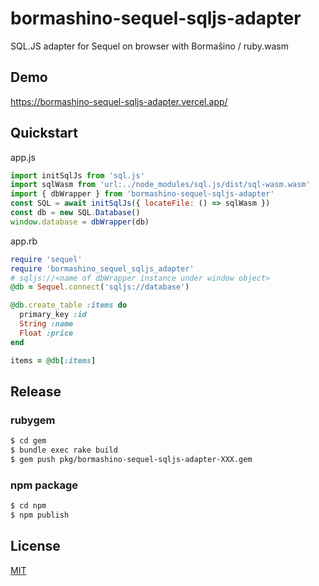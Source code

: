 # bormashino-sequel-sqljs-adapter

SQL.JS adapter for Sequel on browser with Bormaŝino / ruby.wasm

## Demo

https://bormashino-sequel-sqljs-adapter.vercel.app/

## Quickstart

app.js

```js
import initSqlJs from 'sql.js'
import sqlWasm from 'url:../node_modules/sql.js/dist/sql-wasm.wasm'
import { dbWrapper } from 'bormashino-sequel-sqljs-adapter'
const SQL = await initSqlJs({ locateFile: () => sqlWasm })
const db = new SQL.Database()
window.database = dbWrapper(db)
```

app.rb

```ruby
require 'sequel'
require 'bormashino_sequel_sqljs_adapter'
# sqljs://<name of dbWrapper instance under window object>
@db = Sequel.connect('sqljs://database')

@db.create_table :items do
  primary_key :id
  String :name
  Float :price
end

items = @db[:items]
```

## Release

### rubygem

```bash
$ cd gem
$ bundle exec rake build
$ gem push pkg/bormashino-sequel-sqljs-adapter-XXX.gem
```

### npm package

```bash
$ cd npm
$ npm publish
```

## License

[MIT](https://choosealicense.com/licenses/mit/)
